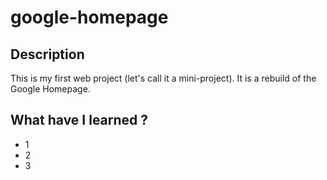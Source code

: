 # google-homepage

## Description
This is my first web project (let's call it a mini-project). It is a rebuild of the Google Homepage.

## What have I learned ?
- 1
- 2
- 3

